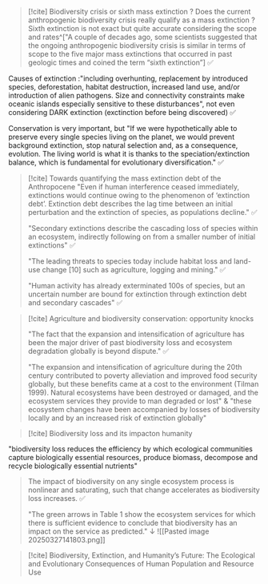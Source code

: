 
> [!cite] Biodiversity crisis or sixth  mass extinction ?  Does the current anthropogenic biodiversity crisis really qualify as a mass extinction ?
Sixth extinction is not exact but quite accurate considering the scope and rates^["A couple of decades ago, some scientists suggested that the ongoing anthropogenic biodiversity crisis is similar in terms of scope to the five major mass extinctions that occurred in past geologic times and coined the term “sixth extinction”] ✅
>
Causes of extinction :"including overhunting, replacement by introduced species, deforestation, habitat destruction, increased land use, and/or introduction of alien pathogens. Size and connectivity constraints make oceanic islands especially sensitive to these disturbances", not even considering DARK extinction (exctinction before being discovered) ✅
>
Conservation is very important, but "If we were hypothetically able to preserve every single species living on the planet, we would prevent background extinction, stop natural selection and, as a consequence, evolution. The living world is what it is thanks to the speciation/extinction balance, which is fundamental for evolutionary diversification." ✅

>[!cite] Towards quantifying the mass extinction debt of the Anthropocene
>"Even if human interference ceased immediately, extinctions would continue owing to the phenomenon of ‘extinction debt’. Extinction debt describes the lag time between an initial perturbation and the extinction of species, as populations decline." ✅
>
>"Secondary extinctions describe the cascading loss of species within an ecosystem, indirectly following on from a smaller number of initial extinctions" ✅
>
>"The leading threats to species today include habitat loss and land-use change [10] such as agriculture, logging and mining." ✅
>
>"Human activity has already exterminated 100s of species, but an uncertain number are bound for extinction through extinction debt and secondary cascades" ✅
>
>

>[!cite] Agriculture and biodiversity conservation: opportunity knocks
>
>"The fact that the expansion and intensification of agriculture has been the major driver of past biodiversity loss and ecosystem degradation globally is beyond dispute." ✅
>
>"The expansion and intensification of agriculture during the 20th century contributed to poverty alleviation and improved food security globally, but these benefits came at a cost to the environment (Tilman 1999). Natural ecosystems have been destroyed or damaged, and the ecosystem services they provide to man degraded or lost" & "these ecosystem changes have been accompanied by losses of biodiversity locally and by an increased risk of extinction globally" 


>[!cite] Biodiversity loss and its impacton humanity
>
"biodiversity loss reduces the efficiency by which ecological communities capture biologically essential resources, produce biomass, decompose and recycle biologically essential nutrients"
>
>The impact of biodiversity on any single ecosystem process is nonlinear and saturating, such that change accelerates as biodiversity loss increases. ✅
>
>"The green arrows in Table 1 show the ecosystem services for which there is sufficient evidence to conclude that biodiversity has an impact on the service as predicted." ↓
>![[Pasted image 20250327141803.png]]

>[!cite] Biodiversity, Extinction, and Humanity’s Future: The Ecological and Evolutionary Consequences of Human Population and Resource Use
>